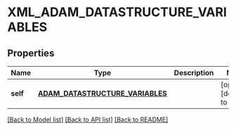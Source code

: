 # XML_ADAM_DATASTRUCTURE_VARIABLES

## Properties
Name | Type | Description | Notes
------------ | ------------- | ------------- | -------------
**self** | [**ADAM_DATASTRUCTURE_VARIABLES**](AdamDatastructureVariables.md) |  | [optional] [default to null]

[[Back to Model list]](../README.md#documentation-for-models) [[Back to API list]](../README.md#documentation-for-api-endpoints) [[Back to README]](../README.md)


